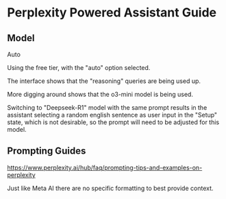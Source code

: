 # Perplexity Powered Assistant Guide

## Model

Auto

Using the free tier, with the "auto" option selected.

The interface shows that the "reasoning" queries are being used up.

More digging around shows that the o3-mini model is being used.

Switching to "Deepseek-R1" model with the same prompt results in the assistant selecting a random english sentence as user input in the "Setup" state, which is not desirable, so the prompt will need to be adjusted for this model.

## Prompting Guides

<https://www.perplexity.ai/hub/faq/prompting-tips-and-examples-on-perplexity>

Just like Meta AI there are no specific formatting to best provide context.
